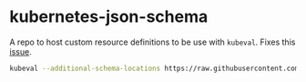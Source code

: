 # kubernetes-json-schema

A repo to host custom resource definitions to be use with `kubeval`. Fixes this [issue](https://github.com/instrumenta/kubeval/issues/47).

```bash
kubeval --additional-schema-locations https://raw.githubusercontent.com/adobe-platform/kubernetes-json-schema/master -d .
```
